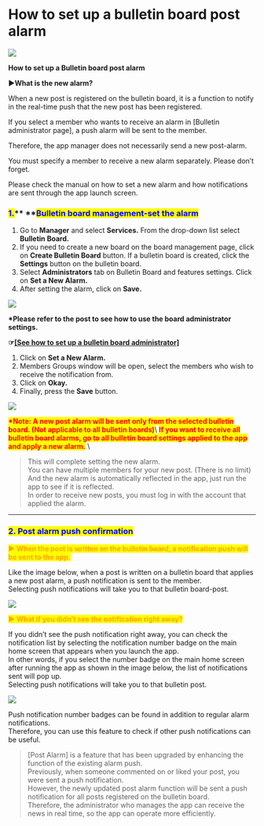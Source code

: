 # How to set up a bulletin board post alarm

![](https://support.swing2app.com/wp-content/uploads/2018/09/bb10-1.png)

**How to set up a Bulletin board post alarm**

**▶What is the new alarm?**

When a new post is registered on the bulletin board, it is a function to notify in the real-time push that the new post has been registered.

If you select a member who wants to receive an alarm in \[Bulletin administrator page], a push alarm will be sent to the member.

Therefore, the app manager does not necessarily send a new post-alarm.

You must specify a member to receive a new alarm separately. Please don’t forget.

Please check the manual on how to set a new alarm and how notifications are sent through the app launch screen.



### <mark style="color:blue;">**1.**</mark>**  **<mark style="color:blue;">**Bulletin board management-set the alarm**</mark>

1. Go to **Manager** and select **Services.** From the drop-down list select **Bulletin Board.**
2. If you need to create a new board on the board management page, click on  **Create Bulletin Board** button. If a bulletin board is created, click the **Settings** button on the bulletin board.
3. Select **Administrators** tab on Bulletin Board and features settings. Click on **Set a New Alarm.**
4. After setting the alarm, click on **Save.**&#x20;

![](https://support.swing2app.com/wp-content/uploads/2018/09/b32-e1587041719400-1.png)

**\*Please refer to the post to see how to use the board administrator settings.**

**☞**[**\[See how to set up a bulletin board administrator\]**](administrator.md)

1. Click on **Set a New Alarm.**&#x20;
2. Members Groups window will be open, select the members who wish to receive the notification from.
3. Click on **Okay.**&#x20;
4. Finally, press the **Save** button.

![](https://support.swing2app.com/wp-content/uploads/2018/09/b33.png)

<mark style="color:red;">**\*Note: A new post alarm will be sent only from the selected bulletin board. (Not applicable to all bulletin boards)**</mark>\ <mark style="color:red;"></mark><mark style="color:red;">**If you want to receive all bulletin board alarms, go to all bulletin board settings applied to the app and apply a new alarm.**</mark> \


> This will complete setting the new alarm.\
> You can have multiple members for your new post. (There is no limit)\
> And the new alarm is automatically reflected in the app, just run the app to see if it is reflected.\
> In order to receive new posts, you must log in with the account that applied the alarm.

***

### <mark style="color:blue;">**2. Post alarm push confirmation**</mark>

<mark style="color:orange;">**▶ When the post is written on the bulletin board, a notification push will be sent to the app.**</mark>

Like the image below, when a post is written on a bulletin board that applies a new post alarm, a push notification is sent to the member.\
Selecting push notifications will take you to that bulletin board-post.&#x20;

![](https://support.swing2app.com/wp-content/uploads/2018/09/Group-2778.png)

<mark style="color:orange;">**▶ What if you didn’t see the notification right away?**</mark>

If you didn’t see the push notification right away, you can check the notification list by selecting the notification number badge on the main home screen that appears when you launch the app.\
In other words, if you select the number badge on the main home screen after running the app as shown in the image below, the list of notifications sent will pop up.\
Selecting push notifications will take you to that bulletin post.

![](https://support.swing2app.com/wp-content/uploads/2018/09/notif.png)

Push notification number badges can be found in addition to regular alarm notifications.\
Therefore, you can use this feature to check if other push notifications can be useful.

> \[Post Alarm] is a feature that has been upgraded by enhancing the function of the existing alarm push. \
> Previously, when someone commented on or liked your post, you were sent a push notification.\
> However, the newly updated post alarm function will be sent a push notification for all posts registered on the bulletin board.\
> Therefore, the administrator who manages the app can receive the news in real time, so the app can operate more efficiently.
